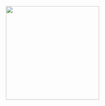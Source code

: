 <div align="center"><img src="https://cdn.discordapp.com/attachments/897304698468565022/952407803836907620/readme.png" width="250px"></div>
